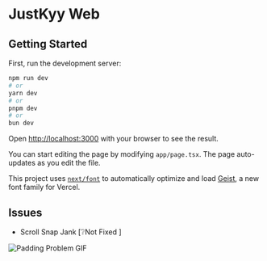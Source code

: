 # JustKyy Web

## Getting Started

First, run the development server:

```bash
npm run dev
# or
yarn dev
# or
pnpm dev
# or
bun dev
```

Open [http://localhost:3000](http://localhost:3000) with your browser to see the result.

You can start editing the page by modifying `app/page.tsx`. The page auto-updates as you edit the file.

This project uses [`next/font`](https://nextjs.org/docs/app/building-your-application/optimizing/fonts) to automatically
optimize and load [Geist](https://vercel.com/font), a new font family for Vercel.

## Issues

- Scroll Snap Jank [❔Not Fixed ]

![Padding Problem GIF](https://github.com/Zyn-Ky/justkyy/blob/main/docs/justkyy-prj-issue-scroll-jank-1.gif?raw=true)